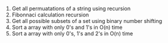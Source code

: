 1) Get all permuatations of a string using recursion <br>
2) Fibonnaci calculation recursion <br>
3) Get all possible subsets of a set using binary number shifting <br>
4) Sort a array with only 0's and 1's in O(n) time <br>
5) Sort a array with only 0's, 1's and 2's in O(n) time <br>

